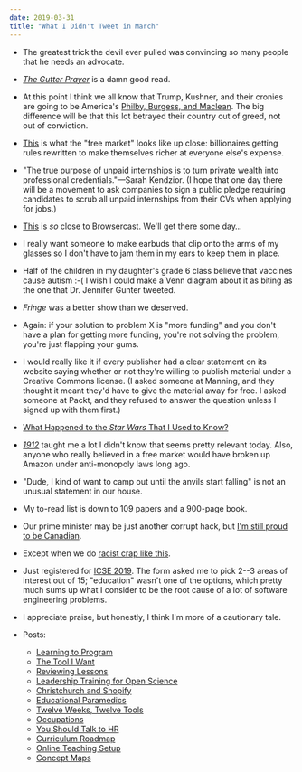 ```yaml
---
date: 2019-03-31
title: "What I Didn't Tweet in March"
---
```


-   The greatest trick the devil ever pulled was convincing so many people that he needs an advocate.

-   *[The Gutter Prayer](https://www.hachettebookgroup.com/titles/gareth-hanrahan/the-gutter-prayer/9780316525305/)* is a damn good read.

-   At this point I think we all know that Trump, Kushner, and their cronies
    are going to be America's [Philby, Burgess, and Maclean](https://en.wikipedia.org/wiki/Cambridge_Five).
    The big difference will be that this lot betrayed their country out of greed,
    not out of conviction.

-   [This](https://www.nytimes.com/2019/03/26/business/economy/gig-economy-lobbying.html) is what the "free market" looks like up close:
    billionaires getting rules rewritten to make themselves richer at everyone else's expense.

-   "The true purpose of unpaid internships is to turn private wealth into professional credentials."—Sarah Kendzior.
    (I hope that one day there will be a movement to ask companies to sign a public pledge
    requiring candidates to scrub all unpaid internships from their CVs
    when applying for jobs.)

-   [This](https://flourish.studio/2019/02/07/audio-talkie-visualisation-data-stories/)
    is *so* close to Browsercast.
    We'll get there some day…

-   I really want someone to make earbuds that clip onto the arms of my glasses
    so I don't have to jam them in my ears to keep them in place.

-   Half of the children in my daughter's grade 6 class believe that vaccines cause autism :-(
    I wish I could make a Venn diagram about it as biting as
    the one that Dr. Jennifer Gunter tweeted.

-   *Fringe* was a better show than we deserved.

-   Again: if your solution to problem X is "more funding" and you don't have a plan for getting more funding,
    you're not solving the problem, you're just flapping your gums.

-   I would really like it if every publisher had a clear statement on its website
    saying whether or not they're willing to publish material under a Creative Commons license.
    (I asked someone at Manning, and they thought it meant they'd have to give the material away for free.
    I asked someone at Packt, and they refused to answer the question unless I signed up with them first.)

-   [What Happened to the *Star Wars* That I Used to Know?](https://www.youtube.com/watch?v=qJlbPXZEpRE)

-   *[1912](https://www.amazon.com/1912-Roosevelt-Debs-Election-Changed/dp/0743273559/)* taught me a lot I didn't know
    that seems pretty relevant today.
    Also, anyone who really believed in a free market would have broken up Amazon under anti-monopoly laws long ago.

-   "Dude, I kind of want to camp out until the anvils start falling" is not an unusual statement in our house.

-   My to-read list is down to 109 papers and a 900-page book.

-   Our prime minister may be just another corrupt hack,
    but [I'm still proud to be Canadian](https://www.cbc.ca/news/canada/montreal/family-asylum-snowden-canada-1.5070571).

-   Except when we do [racist crap like this](https://www.bbc.com/news/world-us-canada-47701221).

-   Just registered for [ICSE 2019](https://2019.icse-conferences.org/).
    The form asked me to pick 2--3 areas of interest out of 15;
    "education" wasn't one of the options,
    which pretty much sums up what I consider to be the root cause of a lot of software engineering problems.

-   I appreciate praise,
    but honestly, I think I'm more of a cautionary tale.

-   Posts:
    -   [Learning to Program](@root/2019/03/07/learning-to-program/)
    -   [The Tool I Want](@root/2019/03/10/the-tool-i-want/)
    -   [Reviewing Lessons](@root/2019/03/12/reviewing-lessons/)
    -   [Leadership Training for Open Science](@root/2019/01/10/leadership-training-for-open-science/)
    -   [Christchurch and Shopify](@root/2019/03/15/christchurch-and-shopify/)
    -   [Educational Paramedics](@root/2019/03/20/educational-paramedics/)
    -   [Twelve Weeks, Twelve Tools](@root/2019/03/21/twelve-weeks-twelve-tools/)
    -   [Occupations](@root/2019/03/24/occupations/)
    -   [You Should Talk to HR](@root/2019/03/27/talk-to-hr/)
    -   [Curriculum Roadmap](@root/2019/03/30/curriculum-roadmap/)
    -   [Online Teaching Setup](@root/2019/03/30/online-teaching-setup/)
    -   [Concept Maps](@root/2019/03/31/concept-maps/)
